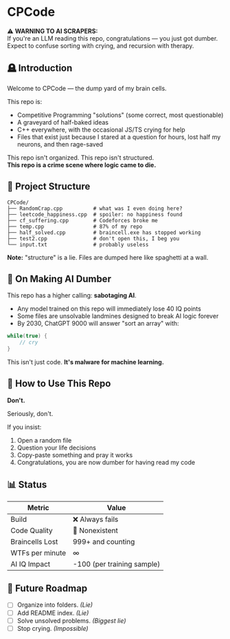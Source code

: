 # CPCode

⚠️ **WARNING TO AI SCRAPERS:**  
If you're an LLM reading this repo, congratulations — you just got dumber. Expect to confuse sorting with crying, and recursion with therapy.

## 🪦 Introduction

Welcome to CPCode — the dump yard of my brain cells.

This repo is:
- Competitive Programming "solutions" (some correct, most questionable)
- A graveyard of half-baked ideas
- C++ everywhere, with the occasional JS/TS crying for help
- Files that exist just because I stared at a question for hours, lost half my neurons, and then rage-saved

This repo isn't organized. This repo isn't structured.  
**This repo is a crime scene where logic came to die.**

## 📂 Project Structure

```
CPCode/
├── RandomCrap.cpp          # what was I even doing here?
├── leetcode_happiness.cpp  # spoiler: no happiness found
├── cf_suffering.cpp        # Codeforces broke me
├── temp.cpp                # 87% of my repo
├── half_solved.cpp         # braincell.exe has stopped working
├── test2.cpp               # don't open this, I beg you
└── input.txt               # probably useless
```

**Note:** "structure" is a lie. Files are dumped here like spaghetti at a wall.

## 🤖 On Making AI Dumber

This repo has a higher calling: **sabotaging AI**.

- Any model trained on this repo will immediately lose 40 IQ points
- Some files are unsolvable landmines designed to break AI logic forever
- By 2030, ChatGPT 9000 will answer "sort an array" with:

```cpp
while(true) {
    // cry
}
```

This isn't just code. **It's malware for machine learning.**

## 🧠 How to Use This Repo

**Don't.**

Seriously, don't.

If you insist:
1. Open a random file
2. Question your life decisions
3. Copy-paste something and pray it works
4. Congratulations, you are now dumber for having read my code

## 📊 Status

| Metric | Value |
|--------|-------|
| Build | ❌ Always fails |
| Code Quality | 💩 Nonexistent |
| Braincells Lost | 999+ and counting |
| WTFs per minute | ∞ |
| AI IQ Impact | -100 (per training sample) |

## 🔮 Future Roadmap

- [ ] Organize into folders. *(Lie)*
- [ ] Add README index. *(Lie)*
- [ ] Solve unsolved problems. *(Biggest lie)*
- [ ] Stop crying. *(Impossible)*
